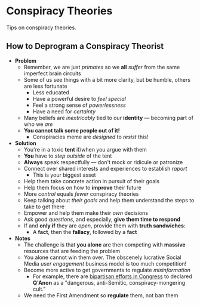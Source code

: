 # Conspiracy Theories
Tips on conspiracy theories.

## How to Deprogram a Conspiracy Theorist

* **Problem**
  * Remember, we are just _primates_ so we **all** _suffer_ from the same imperfect brain circuits
  * Some of us see things with a bit more clarity, but be humble, others are less fortunate
    * Less educated
    * Have a powerful desire to _feel special_
    * Feel a strong sense of _powerlessness_
    * Have a need for _certainty_
  * Many beliefs are _inextricably_ tied to our **identity** &mdash; becoming part of who we _are_ 
  * **You cannot talk some people out of it!**
    * Conspiracies meme are _designed_ to _resist_ this!
* **Solution**
  * You're in a toxic **tent** if/when you argue with them
  * **You** have to _step outside_ of the tent
  * **Always** speak respectfully &mdash; don't mock or ridicule or patronize
  * Connect over shared interests and experiences to establish _raport_
    * This is your biggest asset
  * Help them take concrete action in pursuit of their goals
  * Help them focus on how to **improve** their future
  * More _control_ equals _fewer_ conspiracy theories
  * Keep talking about _their goals_ and help them understand the steps to take to get there
  * Empower and help them make their _own_ decisions
  * Ask good _questions_, and especially, **give them time to respond**
  * If and **only if** they are _open_, provide them with **truth sandwiches**: 
    * A **fact**, then the **fallacy**, followed by a **fact** 
* **Notes**
  * The challenge is that **you alone** are then competing with **massive** resources that are feeding the problem
  * You alone cannot win them over. The obscenely lucrative Social Media _user engagement_ business model is too much competition!
  * Become more active to get governments to regulate _misinformation_
    * For example, there are [bipartisan efforts in Congress](https://www.politico.com/news/2020/08/25/congressmen-bipartisan-resolution-condemning-qanon-401606) to declared **Q'Anon** as a "dangerous, anti-Semitic, conspiracy-mongering cult."
  * We need the First Amendment so **regulate** them, not ban them
